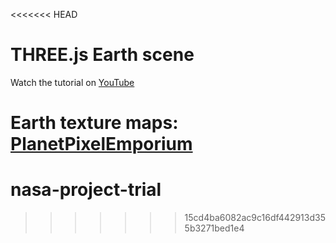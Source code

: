 <<<<<<< HEAD
# THREE.js Earth scene

Watch the tutorial on [YouTube](https://youtu.be/FntV9iEJ0tU)

Earth texture maps: [PlanetPixelEmporium](https://planetpixelemporium.com/earth.html)
=======
# nasa-project-trial
>>>>>>> 15cd4ba6082ac9c16df442913d355b3271bed1e4

